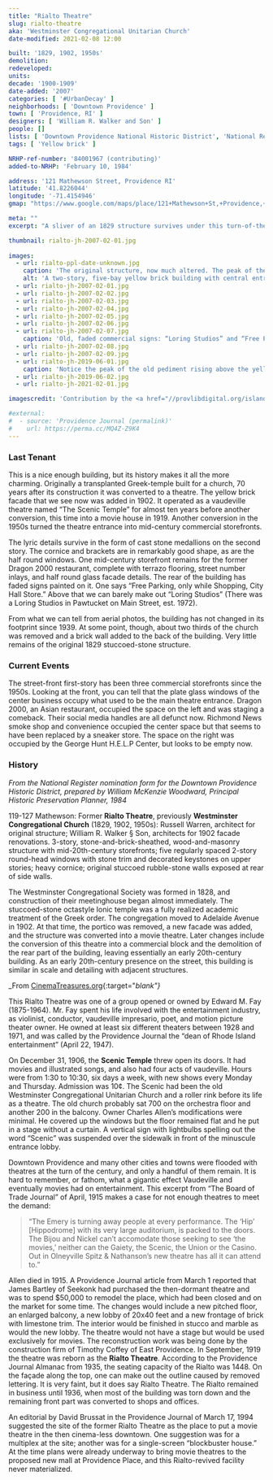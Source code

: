 ```yaml
---
title: "Rialto Theatre"
slug: rialto-theatre
aka: 'Westminster Congregational Unitarian Church'
date-modified: 2021-02-08 12:00

built: '1829, 1902, 1950s'
demolition: 
redeveloped: 
units:
decade: '1900-1909'
date-added: '2007'
categories: [ '#UrbanDecay' ]
neighborhoods: [ 'Downtown Providence' ]
town: [ 'Providence, RI' ]
designers: [ 'William R. Walker and Son' ]
people: []
lists: [ 'Downtown Providence National Historic District', 'National Register of Historic Places' ]
tags: [ 'Yellow brick' ]

NRHP-ref-number: '84001967 (contributing)'
added-to-NRHP: 'February 10, 1984'

address: '121 Mathewson Street, Providence RI'
latitude: '41.8226044'
longitude: '-71.4154946'
gmap: "https://www.google.com/maps/place/121+Mathewson+St,+Providence,+RI+02903/@41.8226044,-71.4154946,18.01z/data=!4m5!3m4!1s0x89e44513a8eb58f5:0xa2754bcb61cc9c1!8m2!3d41.822632!4d-71.4144479"

meta: ""
excerpt: "A sliver of an 1829 structure survives under this turn-of-the-20th-century vaudeville theatre turned movie house turned commercial storefronts"

thumbnail: rialto-jh-2007-02-01.jpg
  
images:
  - url: rialto-ppl-date-unknown.jpg
    caption: 'The original structure, now much altered. The peak of the original pediment can be seen in our last photo. From the Rhode Island Photograph Collection, Providence Public Library'
    alt: 'A two-story, five-bay yellow brick building with central entrance and parapet. Green cornice brackets and window sashes add color, while small cast-stone medallions of musical instruments adorn spaces between large, round-topped windows on the second floor'
  - url: rialto-jh-2007-02-01.jpg
  - url: rialto-jh-2007-02-02.jpg
  - url: rialto-jh-2007-02-03.jpg
  - url: rialto-jh-2007-02-04.jpg
  - url: rialto-jh-2007-02-05.jpg
  - url: rialto-jh-2007-02-06.jpg
  - url: rialto-jh-2007-02-07.jpg
    caption: 'Old, faded commercial signs: “Loring Studios” and “Free Parking, only while Shopping, City Hall Store.”'
  - url: rialto-jh-2007-02-08.jpg
  - url: rialto-jh-2007-02-09.jpg
  - url: rialto-jh-2019-06-01.jpg
    caption: 'Notice the peak of the old pediment rising above the yellow brick facade. You can now see and understand how the former greek columnade was filled in with the yellow brick addition.'
  - url: rialto-jh-2019-06-02.jpg
  - url: rialto-jh-2021-02-01.jpg

imagescredit: 'Contribution by the <a href="//provlibdigital.org/islandora/object/islandora%3A10372" target="_blank">Rhode Island Photo Collection</a>, Providence Public Library'

#external:
#  - source: 'Providence Journal (permalink)'
#    url: https://perma.cc/MQ4Z-Z9K4
---
```


### Last Tenant

This is a nice enough building, but its history makes it all the more charming. Originally a transplanted Greek-temple built for a church, 70 years after its construction it was converted to a theatre. The yellow brick facade that we see now was added in 1902. It operated as a vaudeville theatre named “The Scenic Temple” for almost ten years before another conversion, this time into a movie house in 1919. Another conversion in the 1950s turned the theatre entrance into mid-century commercial storefronts. 

The lyric details survive in the form of cast stone medallions on the second story. The cornice and brackets are in remarkably good shape, as are the half round windows. One mid-century storefront remains for the former Dragon 2000 restaurant, complete with terrazo flooring, street number inlays, and half round glass facade details. The rear of the building has faded signs painted on it. One says “Free Parking, only while Shopping, City Hall Store.” Above that we can barely make out “Loring Studios” (There was a Loring Studios in Pawtucket on Main Street, est. 1972).

From what we can tell from aerial photos, the building has not changed in its footprint since 1939. At some point, though, about two thirds of the church was removed and a brick wall added to the back of the building. Very little remains of the original 1829 stuccoed-stone structure. 


### Current Events

The street-front first-story has been three commercial storefronts since the 1950s. Looking at the front, you can tell that the plate glass windows of the center business occupy what used to be the main theatre entrance. Dragon 2000, an Asian restaurant, occupied the space on the left and was staging a comeback. Their social media handles are all defunct now. Richmond News smoke shop and convenience occupied the center space but that seems to have been replaced by a sneaker store. The space on the right was occupied by the George Hunt H.E.L.P Center, but looks to be empty now. 


### History

_From the National Register nomination form for the Downtown Providence Historic District, prepared by William McKenzie Woodward, Principal Historic Preservation Planner, 1984_

119-127 Mathewson: Former **Rialto Theatre**, previously **Westminster Congregational Church** (1829, 1902, 1950s): Russell Warren, architect for original structure; William R. Walker § Son, architects for 1902 facade renovations. 3-story, stone-and-brick-sheathed, wood-and-masonry structure with mid-20th-century storefronts; five regularly spaced 2-story round-head windows with stone trim and decorated keystones on upper stories; heavy cornice; original stuccoed rubble-stone walls exposed at rear of side walls. 

The Westminster Congregational Society was formed in 1828, and construction of their meetinghouse began almost immediately. The stuccoed-stone octastyle Ionic temple was a fully realized academic treatment of the Greek order. The congregation moved to Adelaide Avenue in 1902. At that time, the portico was removed, a new facade was added, and the structure was converted into a movie theatre. Later changes include the conversion of this theatre into a commercial block and the demolition of the rear part of the building, leaving essentially an early 20th-century building. As an early 20th-century presence on the street, this building is similar in scale and detailing with adjacent structures. 


_From [CinemaTreasures.org](http://cinematreasures.org/theater/12009/){:target="_blank"}_

This Rialto Theatre was one of a group opened or owned by Edward M. Fay (1875-1964). Mr. Fay spent his life involved with the entertainment industry, as violinist, conductor, vaudeville impresario, poet, and motion picture theater owner. He owned at least six different theaters between 1928 and 1971, and was called by the Providence Journal the “dean of Rhode Island entertainment” (April 22, 1947).

On December 31, 1906, the **Scenic Temple** threw open its doors. It had movies and illustrated songs, and also had four acts of vaudeville. Hours were from 1:30 to 10:30, six days a week, with new shows every Monday and Thursday. Admission was 10¢. The Scenic had been the old Westminster Congregational Unitarian Church and a roller rink before its life as a theatre. The old church probably sat 700 on the orchestra floor and another 200 in the balcony. Owner Charles Allen’s modifications were minimal. He covered up the windows but the floor remained flat and he put in a stage without a curtain. A vertical sign with lightbulbs spelling out the word “Scenic” was suspended over the sidewalk in front of the minuscule entrance lobby.

Downtown Providence and many other cities and towns were flooded with theatres at the turn of the century, and only a handful of them remain. It is hard to remember, or fathom, what a gigantic effect Vaudeville and eventually movies had on entertainment. This excerpt from “The Board of Trade Journal” of April, 1915 makes a case for not enough theatres to meet the demand: 

>“The Emery is turning away people at every performance. The ‘Hip’ [Hippodrome] with its very large auditorium, is packed to the doors. The Bijou and Nickel can’t accomodate those seeking to see ‘the movies,’ neither can the Gaiety, the Scenic, the Union or the Casino. Out in Olneyville Spitz & Nathanson’s new theatre has all it can attend to.”

Allen died in 1915. A Providence Journal article from March 1 reported that James Bartley of Seekonk had purchased the then-dormant theatre and was to spend $50,000 to remodel the place, which had been closed and on the market for some time. The changes would include a new pitched floor, an enlarged balcony, a new lobby of 20x40 feet and a new frontage of brick with limestone trim. The interior would be finished in stucco and marble as would the new lobby. The theatre would not have a stage but would be used exclusively for movies. The reconstruction work was being done by the construction firm of Timothy Coffey of East Providence. In September, 1919 the theatre was reborn as the **Rialto Theatre**. According to the Providence Journal Almanac from 1935, the seating capacity of the Rialto was 1448. On the façade along the top, one can make out the outline caused by removed lettering. It is very faint, but it does say Rialto Theatre. The Rialto remained in business until 1936, when most of the building was torn down and the remaining front part was converted to shops and offices.

An editorial by David Brussat in the Providence Journal of March 17, 1994 suggested the site of the former Rialto Theatre as the place to put a movie theatre in the then cinema-less downtown. One suggestion was for a multiplex at the site; another was for a single-screen “blockbuster house.” At the time plans were already underway to bring movie theatres to the proposed new mall at Providence Place, and this Rialto-revived facility never materialized.

